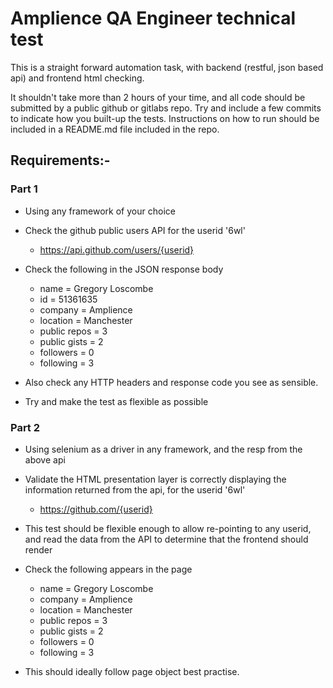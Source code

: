 # Amplience QA Engineer technical test

This is a straight forward automation task, with backend (restful, json based api) and frontend html checking.

It shouldn't take more than 2 hours of your time, and all code should be submitted by a public github or gitlabs repo.  Try and include a few commits to indicate how you built-up the tests.  Instructions on how to run should be included in a README.md file included in the repo.


## Requirements:-

### Part 1
* Using any framework of your choice
* Check the github public users API for the userid '6wl'
  * https://api.github.com/users/{userid}

* Check the following in the JSON response body
    * name = Gregory Loscombe
    * id = 51361635
    * company = Amplience
    * location = Manchester
    * public repos = 3
    * public gists = 2
    * followers = 0
    * following = 3

* Also check any HTTP headers and response code you see as sensible.
* Try and make the test as flexible as possible

### Part 2
* Using selenium as a driver in any framework, and the resp from the above api
* Validate the HTML presentation layer is correctly displaying the information returned from the api, for the userid '6wl'
    * https://github.com/{userid}
* This test should be flexible enough to allow re-pointing to any userid, and read the data from the API to determine that the frontend should render

* Check the following appears in the page
    * name = Gregory Loscombe
    * company = Amplience
    * location = Manchester
    * public repos = 3
    * public gists = 2
    * followers = 0
    * following = 3

* This should ideally follow page object best practise.
